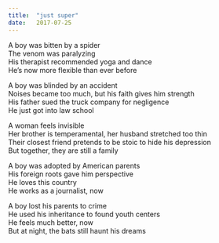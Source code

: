 ```yaml
---
title:  "just super"
date:   2017-07-25
---
```


A boy was bitten by a spider<br/>
The venom was paralyzing<br/>
His therapist recommended yoga and dance<br/>
He’s now more flexible than ever before<br/>

A boy was blinded by an accident<br/>
Noises became too much, but his faith gives him strength<br/>
His father sued the truck company for negligence<br/>
He just got into law school<br/>

A woman feels invisible<br/>
Her brother is temperamental, her husband stretched too thin<br/>
Their closest friend pretends to be stoic to hide his depression<br/>
But together, they are still a family<br/>

A boy was adopted by American parents<br/>
His foreign roots gave him perspective<br/>
He loves this country<br/>
He works as a journalist, now<br/>

A boy lost his parents to crime<br/>
He used his inheritance to found youth centers<br/>
He feels much better, now<br/>
But at night, the bats still haunt his dreams<br/>
